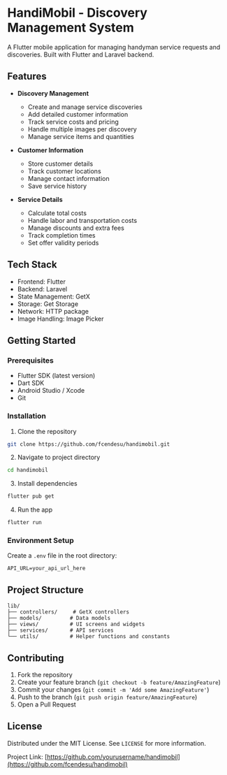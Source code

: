 # HandiMobil - Discovery Management System

A Flutter mobile application for managing handyman service requests and discoveries. Built with Flutter and Laravel backend.

## Features

- **Discovery Management**

  - Create and manage service discoveries
  - Add detailed customer information
  - Track service costs and pricing
  - Handle multiple images per discovery
  - Manage service items and quantities

- **Customer Information**

  - Store customer details
  - Track customer locations
  - Manage contact information
  - Save service history

- **Service Details**
  - Calculate total costs
  - Handle labor and transportation costs
  - Manage discounts and extra fees
  - Track completion times
  - Set offer validity periods

## Tech Stack

- Frontend: Flutter
- Backend: Laravel
- State Management: GetX
- Storage: Get Storage
- Network: HTTP package
- Image Handling: Image Picker

## Getting Started

### Prerequisites

- Flutter SDK (latest version)
- Dart SDK
- Android Studio / Xcode
- Git

### Installation

1. Clone the repository

```bash
git clone https://github.com/fcendesu/handimobil.git
```

2. Navigate to project directory

```bash
cd handimobil
```

3. Install dependencies

```bash
flutter pub get
```

4. Run the app

```bash
flutter run
```

### Environment Setup

Create a `.env` file in the root directory:

```env
API_URL=your_api_url_here
```

## Project Structure

```
lib/
├── controllers/     # GetX controllers
├── models/         # Data models
├── views/          # UI screens and widgets
├── services/       # API services
└── utils/          # Helper functions and constants
```

## Contributing

1. Fork the repository
2. Create your feature branch (`git checkout -b feature/AmazingFeature`)
3. Commit your changes (`git commit -m 'Add some AmazingFeature'`)
4. Push to the branch (`git push origin feature/AmazingFeature`)
5. Open a Pull Request

## License

Distributed under the MIT License. See `LICENSE` for more information.

Project Link: [https://github.com/yourusername/handimobil](https://github.com/fcendesu/handimobil)
